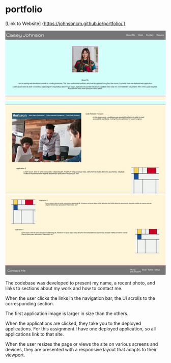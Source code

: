 # **portfolio**

[Link to Website] {https://johnsoncm.github.io/portfolio/.}

**![Screenshot of Website](./assets/images/Portfolio_Screenshot1.png)**
**![Screenshot of Website](./assets/images/Portfolio_Screenshot2.png)**
**![Screenshot of Website](./assets/images/Portfolio_Screenshot3.png)**


The codebase was developed to present my name, a recent photo, and links to sections about my work and how to contact me.

When the user clicks the links in the navigation bar, the UI scrolls to the corresponding section.

The first application image is larger in size than the others.

When the applications are clicked, they take you to the deployed applications. For this assignment I have one deployed application, so all applications link to that site.

When the user resizes the page or views the site on various screens and devices, they are presented with a responsive layout that adapts to their viewport.

